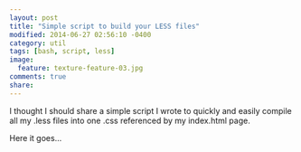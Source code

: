```yaml
---
layout: post
title: "Simple script to build your LESS files"
modified: 2014-06-27 02:56:10 -0400
category: util
tags: [bash, script, less]
image:
  feature: texture-feature-03.jpg
comments: true
share: 
---
```



I thought I should share a simple script I wrote to quickly and easily compile all my .less files into one .css referenced by my index.html page.

Here it goes...

<script src="https://gist.github.com/lockerfish-snippets/5076554.js"></script>
